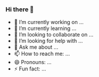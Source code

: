 ### Hi there 👋

<!--
**c-sferreira/c-sferreira** is a ✨ _special_ ✨ repository because its `README.md` (this file) appears on your GitHub profile.

Here are some ideas to get you started: -->

- 🔭 I’m currently working on ...
- 🌱 I’m currently learning ...
- 👯 I’m looking to collaborate on ...
- 🤔 I’m looking for help with ...
- 💬 Ask me about ...
- 📫 How to reach me: ...
- 😄 Pronouns: ...
- ⚡ Fun fact: ...

